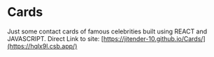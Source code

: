 # Cards
Just some contact cards of famous celebrities built using REACT and JAVASCRIPT.
Direct Link to site: [https://jitender-10.github.io/Cards/](https://hqlx9l.csb.app/)
